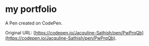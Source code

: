 # my portfolio

A Pen created on CodePen.

Original URL: [https://codepen.io/Jacquline-Sathish/pen/PwPrqQb](https://codepen.io/Jacquline-Sathish/pen/PwPrqQb).

